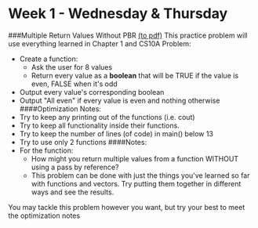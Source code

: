 # Week 1 - Wednesday & Thursday

###Multiple Return Values Without PBR [(to pdf)](Vectors&Functions.pdf)
This practice problem will use everything learned in Chapter 1 and CS10A
Problem:
* Create a function:
    * Ask the user for 8 values
    * Return every value as a **boolean** that will be TRUE if the value is even, FALSE when it's odd
* Output every value's corresponding boolean
* Output "All even" if every value is even and nothing otherwise
####Optimization Notes:
* Try to keep any printing out of the functions (i.e. cout)
* Try to keep all functionality inside their functions.
* Try to keep the number of lines (of code) in main() below 13
* Try to use only 2 functions
####Notes:
* For the function:
    * How might you return multiple values from a function WITHOUT  using a pass by reference?
    * This problem can be done with just the things you've learned so far with functions and 
      vectors. Try putting them together in different ways and see the results.

You may tackle this problem however you want, but try your best to meet the
optimization notes